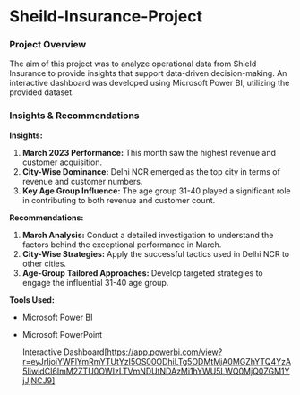 # Sheild-Insurance-Project

### Project Overview

The aim of this project was to analyze operational data from Shield Insurance to provide insights that support data-driven decision-making. An interactive dashboard was developed using Microsoft Power BI, utilizing the provided dataset.

### Insights & Recommendations

**Insights:**
1. **March 2023 Performance:** This month saw the highest revenue and customer acquisition.
2. **City-Wise Dominance:** Delhi NCR emerged as the top city in terms of revenue and customer numbers.
3. **Key Age Group Influence:** The age group 31-40 played a significant role in contributing to both revenue and customer count.

**Recommendations:**
1. **March Analysis:** Conduct a detailed investigation to understand the factors behind the exceptional performance in March.
2. **City-Wise Strategies:** Apply the successful tactics used in Delhi NCR to other cities.
3. **Age-Group Tailored Approaches:** Develop targeted strategies to engage the influential 31-40 age group.

**Tools Used:**
- Microsoft Power BI
- Microsoft PowerPoint

  Interactive Dashboard[https://app.powerbi.com/view?r=eyJrIjoiYWFlYmRmYTUtYzI5OS00ODhiLTg5ODMtMjA0MGZhYTQ4YzA5IiwidCI6ImM2ZTU0OWIzLTVmNDUtNDAzMi1hYWU5LWQ0MjQ0ZGM1YjJjNCJ9]

